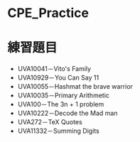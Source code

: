 # CPE_Practice

# 練習題目
* UVA10041－Vito's Family
* UVA10929－You Can Say 11
* UVA10055－Hashmat the brave warrior
* UVA10035－Primary Arithmetic
* UVA100－The 3n + 1 problem
* UVA10222－Decode the Mad man
* UVA272－TeX Quotes
* UVA11332－Summing Digits
